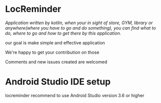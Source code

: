 # LocReminder


<em>Application written by kotlin, when your in sight of store, GYM, library or anywhere(where you have to go and do something), you can find what to do, where to go and how to get there by this application.</em>

<p>our goal is make simple and effective application</p>
<p>We're happy to get your contribution on those</p>
<p>Comments and new issues created are welcomed</P>

<p><h1>Android Studio IDE setup</h1></p>
<p>locreminder recommend to use Android Studio version 3.6 or higher</p>

